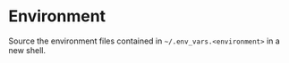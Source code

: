 # Environment

Source the environment files contained in `~/.env_vars.<environment>` in a new shell.
